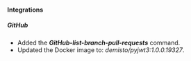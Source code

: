 
#### Integrations
##### GitHub
- Added the ***GitHub-list-branch-pull-requests*** command.
- Updated the Docker image to: *demisto/pyjwt3:1.0.0.19327*.
